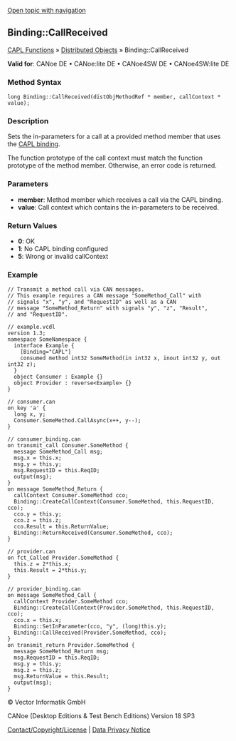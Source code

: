 [Open topic with navigation](../../../../../CANoeDEFamily.htm#Topics/CAPLFunctions/DistributedObjects/Methods/CAPLfunctionBindingCallReceived.md)

## Binding::CallReceived

[CAPL Functions](../../CAPLfunctions.md) » [Distributed Objects](../CAPLfunctionsDOOverview.md) » Binding::CallReceived

**Valid for**: CANoe DE • CANoe:lite DE • CANoe4SW DE • CANoe4SW:lite DE

### Method Syntax

```plaintext
long Binding::CallReceived(distObjMethodRef * member, callContext * value);
```

### Description

Sets the in-parameters for a call at a provided method member that uses the [CAPL binding](../../../CANoeCANalyzer/CommunicationConcept/CCDOCAPLBinding.md).

The function prototype of the call context must match the function prototype of the method member. Otherwise, an error code is returned.

### Parameters

- **member**: Method member which receives a call via the CAPL binding.
- **value**: Call context which contains the in-parameters to be received.

### Return Values

- **0**: OK
- **1**: No CAPL binding configured
- **5**: Wrong or invalid callContext

### Example

```plaintext
// Transmit a method call via CAN messages.
// This example requires a CAN message "SomeMethod_Call" with
// signals "x", "y", and "RequestID" as well as a CAN
// message "SomeMethod_Return" with signals "y", "z", "Result",
// and "RequestID".

// example.vcdl
version 1.3;
namespace SomeNamespace {
  interface Example {
    [Binding="CAPL"]
    consumed method int32 SomeMethod(in int32 x, inout int32 y, out int32 z);
  }
  object Consumer : Example {}
  object Provider : reverse<Example> {}
}

// consumer.can
on key 'a' {
  long x, y;
  Consumer.SomeMethod.CallAsync(x++, y--);
}

// consumer_binding.can
on transmit_call Consumer.SomeMethod {
  message SomeMethod_Call msg;
  msg.x = this.x;
  msg.y = this.y;
  msg.RequestID = this.ReqID;
  output(msg);
}
on message SomeMethod_Return {
  callContext Consumer.SomeMethod cco;
  Binding::CreateCallContext(Consumer.SomeMethod, this.RequestID, cco);
  cco.y = this.y;
  cco.z = this.z;
  cco.Result = this.ReturnValue;
  Binding::ReturnReceived(Consumer.SomeMethod, cco);
}

// provider.can
on fct_Called Provider.SomeMethod {
  this.z = 2*this.x;
  this.Result = 2*this.y;
}

// provider_binding.can
on message SomeMethod_Call {
  callContext Provider.SomeMethod cco;
  Binding::CreateCallContext(Provider.SomeMethod, this.RequestID, cco);
  cco.x = this.x;
  Binding::SetInParameter(cco, "y", (long)this.y);
  Binding::CallReceived(Provider.SomeMethod, cco);
}
on transmit_return Provider.SomeMethod {
  message SomeMethod_Return msg;
  msg.RequestID = this.ReqID;
  msg.y = this.y;
  msg.z = this.z;
  msg.ReturnValue = this.Result;
  output(msg);
}
```

© Vector Informatik GmbH

CANoe (Desktop Editions & Test Bench Editions) Version 18 SP3

[Contact/Copyright/License](../../../Shared/ContactCopyrightLicense.md) | [Data Privacy Notice](https://www.vector.com/int/en/company/get-info/privacy-policy/)
